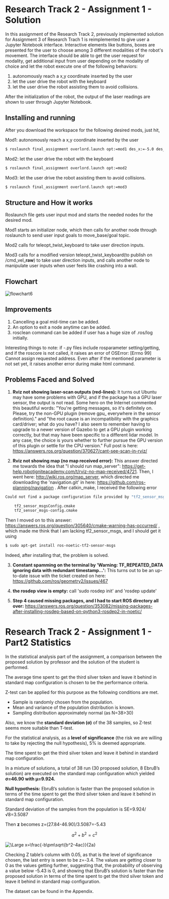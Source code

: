 Research Track 2 - Assignment 1 - Solution
================================

In this assignment of the Research Track 2, previously implemented solution for Assignment 3 of Research Trach 1 is reimplemented to give user a Jupyter Notebook interface. Interactive elements like buttons, boxes are presented for the user to choose among 3 different modalities of the robot's movement. The interface should be able to get the user request for modality, get additional input from user depending on the modality of choice and let the robot execute one of the following behaviors:
1) autonomously reach a x,y coordinate inserted by the user
2) let the user drive the robot with the keyboard
3) let the user drive the robot assisting them to avoid collisions.

After the initialization of the robot, the output of the laser readings are shown to user through Jupyter Notebook.

Installing and running
----------------------

After you download the workspace for the following desired mods, just hit,

Mod1: autonomously reach a x,y coordinate inserted by the user
```bash
$ roslaunch final_assignment overlord.launch opt:=mod1 des_x:=-5.0 des_y:=5.0
```

Mod2: let the user drive the robot with the keyboard
```bash
$ roslaunch final_assignment overlord.launch opt:=mod2
```

Mod3: let the user drive the robot assisting them to avoid collisions.
```bash
$ roslaunch final_assignment overlord.launch opt:=mod3
```

Structure and How it works
---------
Roslaunch file gets user input mod and starts the needed nodes for the desired mod.

Mod1 starts an initializer node, which then calls for another node through roslaunch to send user input goals to move_base/goal topic.

Mod2 calls for teleopt_twist_keyboard to take user direction inputs.

Mod3 calls for a modified version teleopt_twist_keyboard(to publish on /cmd_vel_**raw**) to take user direction inputs, and calls another node to manipulate user inputs when user feels like crashing into a wall.

Flowchart
---------
![flowchart6](https://user-images.githubusercontent.com/71343894/154901294-0254529a-75bb-448d-a042-693fac1bd328.png)


Improvements
---------
1) Cancelling a goal mid-time can be added. 
3) An option to exit a node anytime can be added.
4) rosclean command can be added if user has a huge size of .ros/log initially.



Interesting things to note:
if -.py files include rosparameter setting/getting, and if the roscore is not called, it raises an error of OSError: [Errno 99] Cannot assign requested address.
Even after if the mentioned parameter is not set yet, it raises another error during make html command.


Problems Faced and Solved
---------
1) **Rviz not showing laser-scan outputs (red-lines):** It turns out Ubuntu may have some problems with GPU, and if the package has a GPU laser sensor, the output is not read. Some hero on the Internet commented this beautiful words: "You're getting messages, so it's definitely on. Please, try the non-GPU plugin (remove gpu_ everywhere in the sensor definition)." and "the root cause is an incompatibility with the graphics card/driver; what do you have? I also seem to remember having to upgrade to a newer version of Gazebo to get a GPU plugin working correctly, but that may have been specific to a different lidar model. In any case, the choice is yours whether to further pursue the GPU version of this plugin or settle for the CPU version."
Full post is here: https://answers.ros.org/question/370627/cant-see-scan-in-rviz/

2) **Rviz not showing map (no map received error):** This answer directed me towards the idea that "I should run map_server": https://get-help.robotigniteacademy.com/t/rviz-no-map-received/4721. Then, I went here: http://wiki.ros.org/map_server, which directed me downloading the 'navigation.git' in here: https://github.com/ros-planning/navigation . After catkin_make, I received the following error

```bash
Could not find a package configuration file provided by "tf2_sensor_msgs" with any of the following names:

    tf2_sensor_msgsConfig.cmake
    tf2_sensor_msgs-config.cmake
```

Then I moved on to this answer: https://answers.ros.org/question/305640/cmake-warning-has-occurred/ , which made me think that I am lacking tf2_sensor_msgs, and I should get it using

```bash
$ sudo apt-get install ros-noetic-tf2-sensor-msgs
```
Indeed, after installing that, the problem is solved.

3) **Constant spamming on the terminal by 'Warning: TF_REPEATED_DATA ignoring data with redundant timestamp...':** This turns out to be an up-to-date issue with the ticket created on here: https://github.com/ros/geometry2/issues/467

4) **the rosdep view is empty:** call 'sudo rosdep init' and 'rosdep update'
5) **Step 4 caused missing packages, and I had to start ROS directory all over:** https://answers.ros.org/question/353082/missing-packages-after-installing-rosdep-based-on-python3-rosdep2-in-noetic/


Research Track 2 - Assignment 1 - Part2 Statistics
==================================================

In the statistical analysis part of the assignment, a comparison between the proposed solution by professor and the solution of the student is performed.

The average time spent to get the third silver token and leave it behind in standard map configuration is chosen to be the performance criteria.

Z-test can be applied for this purpose as the following conditions are met.
* Sample is randomly chosen from the population.
* Mean and variance of the population distribution is known.
* Sampling distribution approximately normal (as N=38>30)
	
Also, we know the **standard deviation (σ)** of the 38 samples, so Z-test seems more suitable than T-test.

For the statistical analysis, as a **level of significance** (the risk we are willing to take by rejecting the null hypothesis), 5% is deemed appropriate.

The time spent to get the third silver token and leave it behind in standard map configuration.

In a mixture of solutions, a total of 38 run (30 proposed solution, 8 EbruB’s solution) are executed on the standard map configuration which yielded **σ=46.90  with μ=9.924.**

**Null hypothesis:** EbruB’s solution is faster than the proposed solution in terms of the time spent to get the third silver token and leave it behind in standard map configuration.

Standard deviation of the samples from the population is
SE=9.924/√8=3.5087

Then **z** becomes
z=(27.84-46.90)/3.5087=-5.43

```math
a^2+b^2=c^2
```

<img src="https://latex.codecogs.com/svg.latex?\Large&space;x=\frac{-b\pm\sqrt{b^2-4ac}}{2a}" title="\Large x=\frac{-b\pm\sqrt{b^2-4ac}}{2a}" />

Checking Z table’s column with 0.05, as that is the level of significance chosen, the last entry is seen to be z=-3.4. The values are getting closer to 0 as the values getting further, suggesting that, the probability of observing a value below -5.43 is 0, and showing that EbruB’s solution is faster than the proposed solution in terms of the time spent to get the third silver token and leave it behind in standard map configuration.

The dataset can be found in the Appendix.
